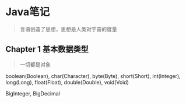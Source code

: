 # Java笔记

> 言语创造了思想，思想是人类对宇宙的度量

## Chapter 1 基本数据类型

> 一切都是对象

boolean(Boolean), char(Character), byte(Byte), short(Short), int(Integer), long(Long), float(Float), double(Double), void(Void)

BigInteger, BigDecimal
